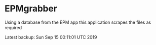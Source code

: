 # EPMgrabber
Using a database from the EPM app this application scrapes the files as required


Latest backup: Sun Sep 15 00:11:01 UTC 2019
